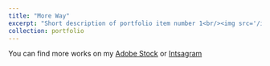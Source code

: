 ```yaml
---
title: "More Way"
excerpt: "Short description of portfolio item number 1<br/><img src='/images/R0000039med@0.75x.png'>"
collection: portfolio
---
```


You can find more works on my [Adobe Stock](https://) or [Intsagram](https://www.instagram.com/wmy20040906/)

